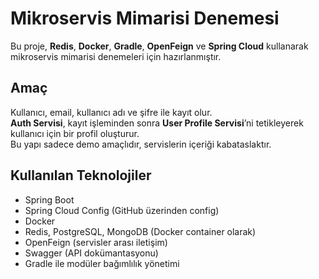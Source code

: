 # Mikroservis Mimarisi Denemesi

Bu proje, **Redis**, **Docker**, **Gradle**, **OpenFeign** ve **Spring Cloud** kullanarak mikroservis mimarisi denemeleri için hazırlanmıştır.

## Amaç

Kullanıcı, email, kullanıcı adı ve şifre ile kayıt olur.  
**Auth Servisi**, kayıt işleminden sonra **User Profile Servisi**’ni tetikleyerek kullanıcı için bir profil oluşturur.  
Bu yapı sadece demo amaçlıdır, servislerin içeriği kabataslaktır.

## Kullanılan Teknolojiler

- Spring Boot
- Spring Cloud Config (GitHub üzerinden config)
- Docker
- Redis, PostgreSQL, MongoDB (Docker container olarak)
- OpenFeign (servisler arası iletişim)
- Swagger (API dokümantasyonu)
- Gradle ile modüler bağımlılık yönetimi
  
